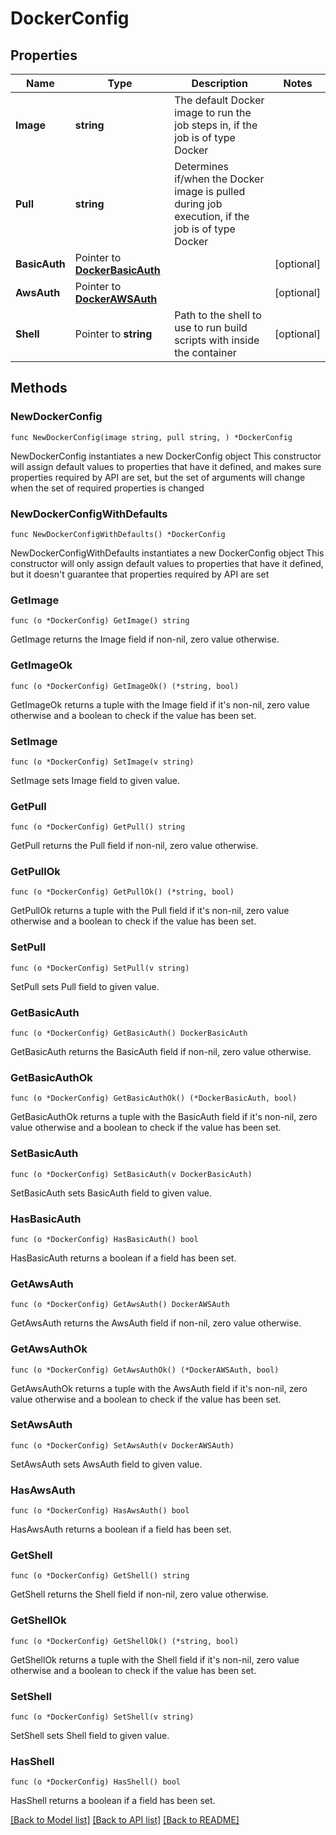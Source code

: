 # DockerConfig

## Properties

Name | Type | Description | Notes
------------ | ------------- | ------------- | -------------
**Image** | **string** | The default Docker image to run the job steps in, if the job is of type Docker | 
**Pull** | **string** | Determines if/when the Docker image is pulled during job execution, if the job is of type Docker | 
**BasicAuth** | Pointer to [**DockerBasicAuth**](DockerBasicAuth.md) |  | [optional] 
**AwsAuth** | Pointer to [**DockerAWSAuth**](DockerAWSAuth.md) |  | [optional] 
**Shell** | Pointer to **string** | Path to the shell to use to run build scripts with inside the container | [optional] 

## Methods

### NewDockerConfig

`func NewDockerConfig(image string, pull string, ) *DockerConfig`

NewDockerConfig instantiates a new DockerConfig object
This constructor will assign default values to properties that have it defined,
and makes sure properties required by API are set, but the set of arguments
will change when the set of required properties is changed

### NewDockerConfigWithDefaults

`func NewDockerConfigWithDefaults() *DockerConfig`

NewDockerConfigWithDefaults instantiates a new DockerConfig object
This constructor will only assign default values to properties that have it defined,
but it doesn't guarantee that properties required by API are set

### GetImage

`func (o *DockerConfig) GetImage() string`

GetImage returns the Image field if non-nil, zero value otherwise.

### GetImageOk

`func (o *DockerConfig) GetImageOk() (*string, bool)`

GetImageOk returns a tuple with the Image field if it's non-nil, zero value otherwise
and a boolean to check if the value has been set.

### SetImage

`func (o *DockerConfig) SetImage(v string)`

SetImage sets Image field to given value.


### GetPull

`func (o *DockerConfig) GetPull() string`

GetPull returns the Pull field if non-nil, zero value otherwise.

### GetPullOk

`func (o *DockerConfig) GetPullOk() (*string, bool)`

GetPullOk returns a tuple with the Pull field if it's non-nil, zero value otherwise
and a boolean to check if the value has been set.

### SetPull

`func (o *DockerConfig) SetPull(v string)`

SetPull sets Pull field to given value.


### GetBasicAuth

`func (o *DockerConfig) GetBasicAuth() DockerBasicAuth`

GetBasicAuth returns the BasicAuth field if non-nil, zero value otherwise.

### GetBasicAuthOk

`func (o *DockerConfig) GetBasicAuthOk() (*DockerBasicAuth, bool)`

GetBasicAuthOk returns a tuple with the BasicAuth field if it's non-nil, zero value otherwise
and a boolean to check if the value has been set.

### SetBasicAuth

`func (o *DockerConfig) SetBasicAuth(v DockerBasicAuth)`

SetBasicAuth sets BasicAuth field to given value.

### HasBasicAuth

`func (o *DockerConfig) HasBasicAuth() bool`

HasBasicAuth returns a boolean if a field has been set.

### GetAwsAuth

`func (o *DockerConfig) GetAwsAuth() DockerAWSAuth`

GetAwsAuth returns the AwsAuth field if non-nil, zero value otherwise.

### GetAwsAuthOk

`func (o *DockerConfig) GetAwsAuthOk() (*DockerAWSAuth, bool)`

GetAwsAuthOk returns a tuple with the AwsAuth field if it's non-nil, zero value otherwise
and a boolean to check if the value has been set.

### SetAwsAuth

`func (o *DockerConfig) SetAwsAuth(v DockerAWSAuth)`

SetAwsAuth sets AwsAuth field to given value.

### HasAwsAuth

`func (o *DockerConfig) HasAwsAuth() bool`

HasAwsAuth returns a boolean if a field has been set.

### GetShell

`func (o *DockerConfig) GetShell() string`

GetShell returns the Shell field if non-nil, zero value otherwise.

### GetShellOk

`func (o *DockerConfig) GetShellOk() (*string, bool)`

GetShellOk returns a tuple with the Shell field if it's non-nil, zero value otherwise
and a boolean to check if the value has been set.

### SetShell

`func (o *DockerConfig) SetShell(v string)`

SetShell sets Shell field to given value.

### HasShell

`func (o *DockerConfig) HasShell() bool`

HasShell returns a boolean if a field has been set.


[[Back to Model list]](../README.md#documentation-for-models) [[Back to API list]](../README.md#documentation-for-api-endpoints) [[Back to README]](../README.md)



